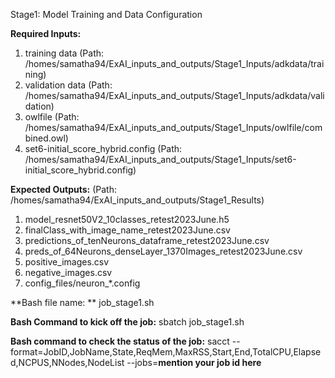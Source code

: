Stage1: Model Training and Data Configuration




**Required Inputs:**
1) training data                       (Path: /homes/samatha94/ExAI_inputs_and_outputs/Stage1_Inputs/adkdata/training)
2) validation data                     (Path: /homes/samatha94/ExAI_inputs_and_outputs/Stage1_Inputs/adkdata/validation)
3) owlfile                             (Path: /homes/samatha94/ExAI_inputs_and_outputs/Stage1_Inputs/owlfile/combined.owl)
4) set6-initial_score_hybrid.config    (Path: /homes/samatha94/ExAI_inputs_and_outputs/Stage1_Inputs/set6-initial_score_hybrid.config)


**Expected Outputs:**                  (Path: /homes/samatha94/ExAI_inputs_and_outputs/Stage1_Results)
1) model_resnet50V2_10classes_retest2023June.h5
2) finalClass_with_image_name_retest2023June.csv
3) predictions_of_tenNeurons_dataframe_retest2023June.csv
4) preds_of_64Neurons_denseLayer_1370Images_retest2023June.csv
5) positive_images.csv
6) negative_images.csv
7) config_files/neuron_*.config

**Bash file name: ** job_stage1.sh

**Bash Command to kick off the job:** sbatch job_stage1.sh

**Bash command to check the status of the job:** sacct --format=JobID,JobName,State,ReqMem,MaxRSS,Start,End,TotalCPU,Elapsed,NCPUS,NNodes,NodeList --jobs=**mention your job id here**


